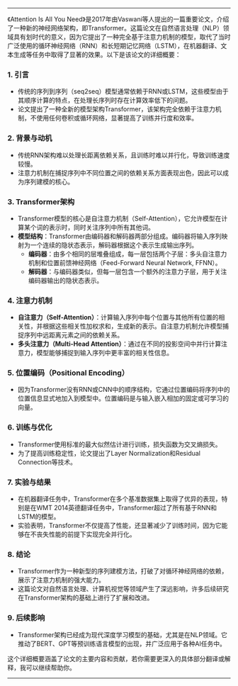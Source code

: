 
---

《Attention Is All You Need》是2017年由Vaswani等人提出的一篇重要论文，介绍了一种新的神经网络架构，即Transformer。这篇论文在自然语言处理（NLP）领域具有划时代的意义，因为它提出了一种完全基于注意力机制的模型，取代了当时广泛使用的循环神经网络（RNN）和长短期记忆网络（LSTM），在机器翻译、文本生成等任务中取得了显著的效果。以下是该论文的详细概要：

### 1. **引言**
   - 传统的序列到序列（seq2seq）模型通常依赖于RNN或LSTM，这些模型由于其顺序计算的特点，在处理长序列时存在计算效率低下的问题。
   - 论文提出了一种全新的模型架构Transformer，该架构完全依赖于注意力机制，不使用任何卷积或循环网络，显著提高了训练并行度和效率。

### 2. **背景与动机**
   - 传统RNN架构难以处理长距离依赖关系，且训练时难以并行化，导致训练速度较慢。
   - 注意力机制在捕捉序列中不同位置之间的依赖关系方面表现出色，因此可以成为序列建模的核心。

### 3. **Transformer架构**
   - Transformer模型的核心是自注意力机制（Self-Attention），它允许模型在计算某个词的表示时，同时关注序列中所有其他词。
   - **模型结构**：Transformer由编码器和解码器两部分组成。编码器将输入序列映射为一个连续的隐状态表示，解码器根据这个表示生成输出序列。
     - **编码器**：由多个相同的层堆叠组成，每一层包括两个子层：多头自注意力机制和位置前馈神经网络（Feed-Forward Neural Network, FFNN）。
     - **解码器**：与编码器类似，但每一层包含一个额外的注意力子层，用于关注编码器输出的隐状态表示。

### 4. **注意力机制**
   - **自注意力（Self-Attention）**：计算输入序列中每个位置与其他所有位置的相关性，并根据这些相关性加权求和，生成新的表示。自注意力机制允许模型捕捉序列中远距离元素之间的依赖关系。
   - **多头注意力（Multi-Head Attention）**：通过在不同的投影空间中并行计算注意力，模型能够捕捉到输入序列中更丰富的相关性信息。

### 5. **位置编码（Positional Encoding）**
   - 因为Transformer没有RNN或CNN中的顺序结构，它通过位置编码将序列中的位置信息显式地加入到模型中。位置编码是与输入嵌入相加的固定或可学习的向量。

### 6. **训练与优化**
   - Transformer使用标准的最大似然估计进行训练，损失函数为交叉熵损失。
   - 为了提高训练稳定性，论文提出了Layer Normalization和Residual Connection等技术。

### 7. **实验与结果**
   - 在机器翻译任务中，Transformer在多个基准数据集上取得了优异的表现，特别是在WMT 2014英德翻译任务中，Transformer超过了所有基于RNN和LSTM的模型。
   - 实验表明，Transformer不仅提高了性能，还显著减少了训练时间，因为它能够在不丧失性能的前提下实现完全并行化。

### 8. **结论**
   - Transformer作为一种新型的序列建模方法，打破了对循环神经网络的依赖，展示了注意力机制的强大能力。
   - 这篇论文对自然语言处理、计算机视觉等领域产生了深远影响，许多后续研究在Transformer架构的基础上进行了扩展和改进。

### 9. **后续影响**
   - Transformer架构已经成为现代深度学习模型的基础，尤其是在NLP领域。它推动了BERT、GPT等预训练语言模型的出现，并广泛应用于各种AI任务中。

这个详细概要涵盖了论文的主要内容和贡献，若你需要更深入的具体部分翻译或解释，我可以继续帮助你。

---




